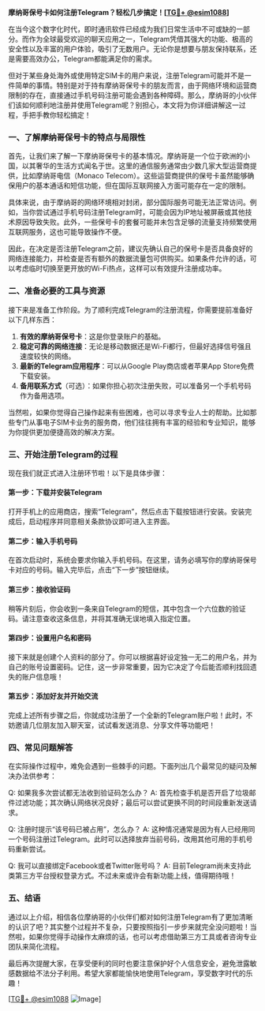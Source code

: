 **摩纳哥保号卡如何注册Telegram？轻松几步搞定！[[TG💪+ @esim1088](https://t.me/s/esim1088)]**

在当今这个数字化时代，即时通讯软件已经成为我们日常生活中不可或缺的一部分。而作为全球最受欢迎的聊天应用之一，Telegram凭借其强大的功能、极高的安全性以及丰富的用户体验，吸引了无数用户。无论你是想要与朋友保持联系，还是需要高效办公，Telegram都能满足你的需求。

但对于某些身处海外或使用特定SIM卡的用户来说，注册Telegram可能并不是一件简单的事情。特别是对于持有摩纳哥保号卡的朋友而言，由于网络环境和运营商限制的存在，直接通过手机号码注册可能会遇到各种障碍。那么，摩纳哥的小伙伴们该如何顺利地注册并使用Telegram呢？别担心，本文将为你详细讲解这一过程，手把手教你轻松搞定！

### 一、了解摩纳哥保号卡的特点与局限性

首先，让我们来了解一下摩纳哥保号卡的基本情况。摩纳哥是一个位于欧洲的小国，以其奢华的生活方式闻名于世。这里的通信服务通常由少数几家大型运营商提供，比如摩纳哥电信（Monaco Telecom）。这些运营商提供的保号卡虽然能够确保用户的基本通话和短信功能，但在国际互联网接入方面可能存在一定的限制。

具体来说，由于摩纳哥的网络环境相对封闭，部分国际服务可能无法正常访问。例如，当你尝试通过手机号码注册Telegram时，可能会因为IP地址被屏蔽或其他技术原因导致失败。此外，一些保号卡的套餐可能并未包含足够的流量支持频繁使用互联网服务，这也可能导致操作不便。

因此，在决定是否注册Telegram之前，建议先确认自己的保号卡是否具备良好的网络连接能力，并检查是否有额外的数据流量包可供购买。如果条件允许的话，可以考虑临时切换至更开放的Wi-Fi热点，这样可以有效提升注册成功率。

### 二、准备必要的工具与资源

接下来是准备工作阶段。为了顺利完成Telegram的注册流程，你需要提前准备好以下几样东西：

1. **有效的摩纳哥保号卡**：这是你登录账户的基础。
2. **稳定可靠的网络连接**：无论是移动数据还是Wi-Fi都行，但最好选择信号强且速度较快的网络。
3. **最新的Telegram应用程序**：可以从Google Play商店或者苹果App Store免费下载安装。
4. **备用联系方式**（可选）：如果你担心初次注册失败，可以准备另一个手机号码作为备用选项。

当然啦，如果你觉得自己操作起来有些困难，也可以寻求专业人士的帮助。比如那些专门从事电子SIM卡业务的服务商，他们往往拥有丰富的经验和专业知识，能够为你提供更加便捷高效的解决方案。

### 三、开始注册Telegram的过程

现在我们就正式进入注册环节啦！以下是具体步骤：

#### 第一步：下载并安装Telegram

打开手机上的应用商店，搜索“Telegram”，然后点击下载按钮进行安装。安装完成后，启动程序并同意相关条款协议即可进入主界面。

#### 第二步：输入手机号码

在首次启动时，系统会要求你输入手机号码。在这里，请务必填写你的摩纳哥保号卡对应的号码。输入完毕后，点击“下一步”按钮继续。

#### 第三步：接收验证码

稍等片刻后，你会收到一条来自Telegram的短信，其中包含一个六位数的验证码。请注意查收这条信息，并将其准确无误地填入指定位置。

#### 第四步：设置用户名和密码

接下来就是创建个人资料的部分了。你可以根据喜好设定独一无二的用户名，并为自己的账号设置密码。记住，这一步非常重要，因为它决定了今后能否顺利找回遗失的账户信息哦！

#### 第五步：添加好友并开始交流

完成上述所有步骤之后，你就成功注册了一个全新的Telegram账户啦！此时，不妨邀请几位朋友加入聊天室，试试看发送消息、分享文件等功能吧！

### 四、常见问题解答

在实际操作过程中，难免会遇到一些棘手的问题。下面列出几个最常见的疑问及解决办法供参考：

Q: 如果我多次尝试都无法收到验证码怎么办？
A: 首先检查手机是否开启了垃圾邮件过滤功能；其次确认网络状况良好；最后可以尝试更换不同的时间段重新发送请求。

Q: 注册时提示“该号码已被占用”，怎么办？
A: 这种情况通常是因为有人已经用同一个号码注册过Telegram。此时可以选择放弃当前号码，改用其他可用的手机号码重新尝试。

Q: 我可以直接绑定Facebook或者Twitter账号吗？
A: 目前Telegram尚未支持此类第三方平台授权登录方式。不过未来或许会有新功能上线，值得期待哦！

### 五、结语

通过以上介绍，相信各位摩纳哥的小伙伴们都对如何注册Telegram有了更加清晰的认识了吧？其实整个过程并不复杂，只要按照指引一步步来就完全没问题啦！当然啦，如果你觉得手动操作太麻烦的话，也可以考虑借助第三方工具或者咨询专业团队来简化流程。

最后再次提醒大家，在享受便利的同时也要注意保护好个人信息安全，避免泄露敏感数据给不法分子利用。希望大家都能愉快地使用Telegram，享受数字时代的乐趣！

[[TG💪+ @esim1088](https://t.me/s/esim1088) ![Image](https://i.postimg.cc/4NQfJmqS/Snipaste-2025-05-13-00-14-12.png)]